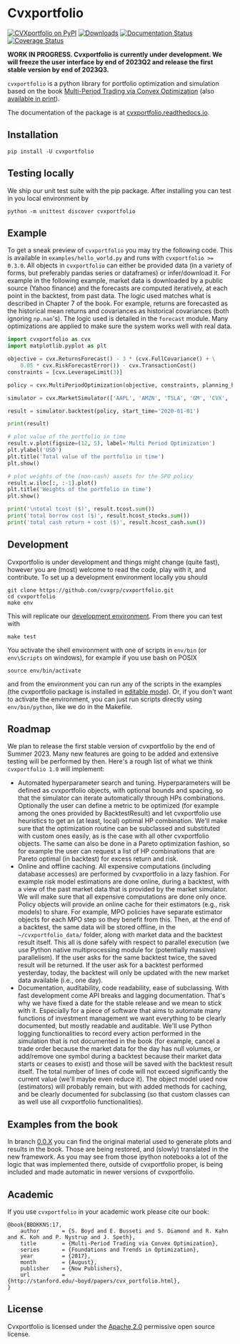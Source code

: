 # Cvxportfolio

[![CVXportfolio on PyPI](https://img.shields.io/pypi/v/cvxportfolio.svg)](https://pypi.org/project/cvxportfolio/)
[![Downloads](https://static.pepy.tech/personalized-badge/cvxportfolio?period=month&units=international_system&left_color=black&right_color=orange&left_text=PyPI%20downloads%20per%20month)](https://pepy.tech/project/cvxportfolio)
[![Documentation Status](https://readthedocs.org/projects/cvxportfolio/badge/?version=latest)](https://cvxportfolio.readthedocs.io/en/latest/?badge=latest)
[![Coverage Status](https://coveralls.io/repos/github/cvxgrp/cvxportfolio/badge.svg?branch=master)](https://coveralls.io/github/cvxgrp/cvxportfolio?branch=master)


**WORK IN PROGRESS. Cvxportfolio is currently under development. We will freeze the user interface by end of 2023Q2 and release the first stable version by end of 2023Q3.**


`cvxportfolio` is a python library for portfolio optimization and simulation
based on the book [Multi-Period Trading via Convex Optimization](https://web.stanford.edu/~boyd/papers/pdf/cvx_portfolio.pdf)
(also [available in print](https://www.amazon.com/Multi-Period-Trading-Convex-Optimization-Foundations/dp/1680833286/)).

The documentation of the package is at [cvxportfolio.readthedocs.io](https://cvxportfolio.readthedocs.io/en/latest/).


Installation
------------

```
pip install -U cvxportfolio
```

Testing locally
------------
We ship our unit test suite with the pip package. After installing you can test in you local environment by

```
python -m unittest discover cvxportfolio
```


Example
------------
To get a sneak preview of `cvxportfolio` you may try the following code. This is available in `examples/hello_world.py` and runs 
with `cvxportfolio >= 0.3.0`. All objects in `cvxportfolio` can either be provided data (in a variety of forms, but preferably pandas
series or dataframes) or infer/download it. For example in the following example, market data is downloaded by a public source
(Yahoo finance) and the forecasts are computed iteratively, at each point in the backtest, from past data. The logic used
matches what is described in Chapter 7 of the book. For example, returns are forecasted as the historical mean returns 
and covariances as historical covariances (both ignoring `np.nan`'s). The logic used is detailed in the `forecast` module. Many optimizations
are applied to make sure the system works well with real data. 


```python
import cvxportfolio as cvx
import matplotlib.pyplot as plt

objective = cvx.ReturnsForecast() - 3 * (cvx.FullCovariance() + \
	0.05 * cvx.RiskForecastError()) - cvx.TransactionCost()
constraints = [cvx.LeverageLimit(3)]

policy = cvx.MultiPeriodOptimization(objective, constraints, planning_horizon=2)

simulator = cvx.MarketSimulator(['AAPL', 'AMZN', 'TSLA', 'GM', 'CVX', 'NKE'])

result = simulator.backtest(policy, start_time='2020-01-01')

print(result)

# plot value of the portfolio in time
result.v.plot(figsize=(12, 5), label='Multi Period Optimization')
plt.ylabel('USD')
plt.title('Total value of the portfolio in time')
plt.show()

# plot weights of the (non-cash) assets for the SPO policy
result.w.iloc[:, :-1].plot()
plt.title('Weights of the portfolio in time')
plt.show()

print('\ntotal tcost ($)', result.tcost.sum())
print('total borrow cost ($)', result.hcost_stocks.sum())
print('total cash return + cost ($)', result.hcost_cash.sum())

```

Development
-----------
Cvxportfolio is under development and things might change (quite fast), however you are (most) welcome to 
read the code, play with it, and contribute. To set up a development environment locally you should

```
git clone https://github.com/cvxgrp/cvxportfolio.git
cd cvxportfolio
make env
```
This will replicate our [development environment](https://docs.python.org/3/library/venv.html). From there you can test with

```
make test
```

You activate the shell environment with one of scripts in `env/bin` (or `env\Scripts` on windows), for example if you use bash on POSIX
```
source env/bin/activate
```
and from the environment you can run any of the scripts in the examples (the cvxportfolio package is installed in [editable mode](https://setuptools.pypa.io/en/latest/userguide/development_mode.html)). 
Or, if you don't want to activate the environment, you can just run scripts directly using `env/bin/python`, like we do in the Makefile.



Roadmap
-------
We plan to release the first stable version of cvxportfolio by the end of Summer 2023. Many new features are going to be added
and extensive testing will be performed by then. Here's a rough list of what we think `cvxportfolio 1.0` will implement:

- Automated hyperparameter search and tuning. Hyperparameters will be defined as cvxportfolio objects, with optional bounds and spacing,
	so that the simulator can iterate automatically through HPs combinations. Optionally the user can define a metric to be optimized
	(for example among the ones provided by BacktestResult) and let cvxportfolio use heuristics to get an (at least, local) optimal
	HP combination. We'll make sure that the optimization routine can be subclassed and substituted with custom ones easily, as 
	is the case with all other cvxportfolio objects. The same can also be done in a Pareto optimization fashion, so for example the user can 
	request a list of HP combinations that are Pareto optimal (in backtest) for excess return and risk.
- Online and offline caching. All expensive computations (including database accesses) are performed by cvxportfolio in a lazy fashion.
	For example risk model estimations are done online, during a backtest, with a view of the past market data that is provided by the market
	simulator. We will make sure that all expensive computations are done only once. Policy objects will provide an online cache 
	for their estimators (e.g., risk models) to share. For example, MPO policies have separate estimator objects for each MPO step so they benefit
	from this. Then, at the end of a backtest, the same data will be stored offline, in the `~/cvxportfolio_data/` folder, along with market
	data and the backtest result itself. This all is done safely with respect to parallel execution (we use Python native multiprocessing module
	for (potentially massive) parallelism). If the user asks for the same backtest twice, the saved result will be returned. If the user ask
	for a backtest performed yesterday, today, the backtest will only be updated with the new market data available (i.e., one day). 
- Documentation, auditability, code readability, ease of subclassing. With fast development come API breaks and lagging documentation. That's
	why we have fixed a date for the stable release and we mean to stick with it. Especially for a piece of software that aims to automate
	many functions of investment management we want everything to be clearly documented, but mostly readable and auditable. 
	We'll use Python logging functionalities to record every action performed in the simulation that is not documented in the book (for example,
	cancel a trade order because the market data for the day has null volumes, or add/remove one symbol during a backtest because their market
	data starts or ceases to exist) and those will be saved with the backtest result itself. The total number of lines of code will not exceed
	significantly the current value (we'll maybe even reduce it). The object model used now (estimators) will probably remain, but with added
	methods for caching, and be clearly documented for subclassing (so that custom classes can as well use all cvxportfolio functionalities). 


Examples from the book
----------------------
In branch [0.0.X](https://github.com/cvxgrp/cvxportfolio/tree/0.0.X) you can find the original material used to generate plots
and results in the book. Those are being restored, and (slowly) translated in the new framework. As you may see from those
ipython notebooks a lot of the logic that was implemented there, outside of cvxportfolio proper, is being included and made automatic
in newer versions of cvxportfolio. 


Academic
------------

If you use `cvxportfolio` in your academic work please cite our book:
```
@book{BBDKKNS:17,
    author       = {S. Boyd and E. Busseti and S. Diamond and R. Kahn and K. Koh and P. Nystrup and J. Speth},
    title        = {Multi-Period Trading via Convex Optimization},
    series       = {Foundations and Trends in Optimization},
    year         = {2017},
    month        = {August},
    publisher    = {Now Publishers},
    url          = {http://stanford.edu/~boyd/papers/cvx_portfolio.html},
}
```


License
------------

Cvxportfolio is licensed under the [Apache 2.0](http://www.apache.org/licenses/) permissive
open source license.


